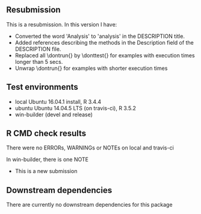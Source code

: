 ## Resubmission
This is a resubmission. In this version I have:

* Converted the word 'Analysis' to 'analysis' in the  DESCRIPTION title.
* Added references describing the methods in the Description field of the DESCRIPTION file. 
* Replaced all \dontrun{} by \donttest{} for examples with execution times longer than 5 secs. 
* Unwrap \dontrun{} for examples with shorter execution times

## Test environments
* local Ubuntu 16.04.1 install, R 3.4.4
* ubuntu Ubuntu 14.04.5 LTS (on travis-ci), R 3.5.2
* win-builder (devel and release)

## R CMD check results
There were no ERRORs, WARNINGs or NOTEs on local and travis-ci 

In win-builder, there is one NOTE
* This is a new submission


## Downstream dependencies
There are currently no downstream dependencies for this package
